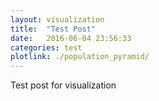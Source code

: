 ```yaml
---
layout: visualization
title:  "Test Post"
date:   2016-06-04 23:56:33
categories: test
plotlink: ./population_pyramid/
---
```


Test post for visualization
